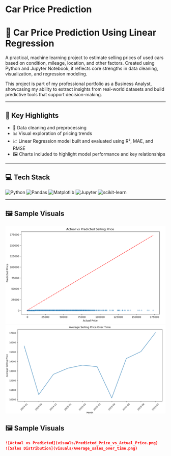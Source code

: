 # Car Price Prediction
# 🚗 Car Price Prediction Using Linear Regression

A practical, machine learning project to estimate selling prices of used cars based on condition, mileage, location, and other factors. Created using Python and Jupyter Notebook, it reflects core strengths in data cleaning, visualization, and regression modeling.

This project is part of my professional portfolio as a Business Analyst, showcasing my ability to extract insights from real-world datasets and build predictive tools that support decision-making.

---

## 📌 Key Highlights

- 🧹 Data cleaning and preprocessing  
- 📊 Visual exploration of pricing trends  
- 📈 Linear Regression model built and evaluated using R², MAE, and RMSE  
- 🖼️ Charts included to highlight model performance and key relationships  

---

## 💻 Tech Stack

![Python](https://img.shields.io/badge/Python-3776AB?logo=python&logoColor=white)
![Pandas](https://img.shields.io/badge/Pandas-150458?logo=pandas&logoColor=white)
![Matplotlib](https://img.shields.io/badge/Matplotlib-007ACC?logo=matplotlib&logoColor=white)
![Jupyter](https://img.shields.io/badge/Jupyter-F37626?logo=jupyter&logoColor=white)
![scikit-learn](https://img.shields.io/badge/scikit--learn-F7931E?logo=scikit-learn&logoColor=white)

---

## 🖼️ Sample Visuals

![Actual vs Predicted](visuals/Predicted_Price_vs_Actual_Price.png)
![Sales Distribution](visuals/Average_sales_over_time.png)

## 🖼️ Sample Visuals

```markdown
![Actual vs Predicted](visuals/Predicted_Price_vs_Actual_Price.png)
![Sales Distribution](visuals/Average_sales_over_time.png)
